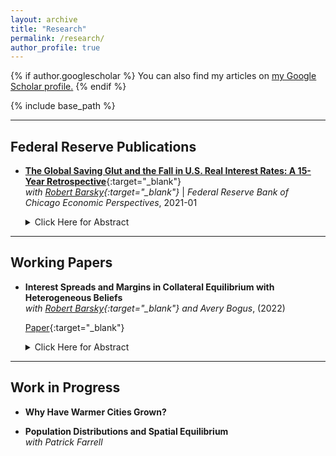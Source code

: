 ```yaml
---
layout: archive
title: "Research"
permalink: /research/
author_profile: true
---
```


{% if author.googlescholar %}
  You can also find my articles on <u><a href="{{author.googlescholar}}">my Google Scholar profile</a>.</u>
{% endif %}

{% include base_path %}

---

Federal Reserve Publications
---

+ [**The Global Saving Glut and the Fall in U.S. Real Interest Rates: A 15-Year Retrospective**](https://www.matthew-easton.com/files/ep2021_01.pdf){:target="_blank"} <br>
	*with [Robert Barsky](https://www.chicagofed.org/people/b/barsky-robert){:target="_blank"}* | *Federal Reserve Bank of Chicago Economic Perspectives*, 2021-01

	<details>
  		<summary>Click Here for Abstract</summary>
		
		The authors revisit Ben Bernanke’s global saving glut (GSG) hypothesis from 2005—which links low long-term real interest rates in the United States to excess saving in a number of non-Western countries, including, but not limited to, China. Using an analytical framework and empirical data, they find that the ability of the GSG hypothesis to explain the fall in long-term real rates between 2002 and 2006 is likely much greater than its ability to account for the further fall in these rates from the Great Recession onward.
	</details>


---

Working Papers
---

+ **Interest Spreads and Margins in Collateral Equilibrium with Heterogeneous Beliefs** <br>
	*with [Robert Barsky](https://www.chicagofed.org/people/b/barsky-robert){:target="_blank"} and Avery Bogus*, \(2022\)

	[Paper](https://www.matthew-easton.com/files/20220818_bbe.pdf){:target="_blank"}
	
	<details>
		<summary>Click Here for Abstract</summary>
		
		There continues to be substantial interest in models combining heterogeneous beliefs about asset values with leverage generated by loans from pessimists to the optimistic natural buyers of the asset. This paper determines the size of the interest spread and margin on the loan as a function of the downside risk perceived by the lender, and the amount of risk capital put forward by the borrower. We show that in a continuous state version of a model of collateral equilibrium with high initial leverage, most of the burden of adjustment to increases in such risk are borne by an increase in the interest spread and not the margin or “haircut”. This is contrary both to the predictions of the much-discussed binomial asset pricing model and the stylized facts in empirical data from the bilateral repo market.
	</details>
	
	

---

Work in Progress
---

+ **Why Have Warmer Cities Grown?**

+ **Population Distributions and Spatial Equilibrium** <br>
	*with Patrick Farrell*